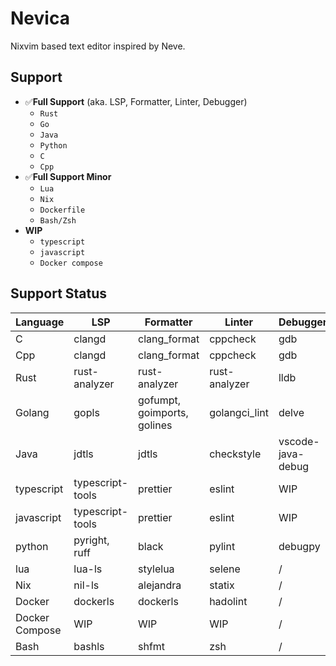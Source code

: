 # Nevica

Nixvim based text editor inspired by Neve.

## Support

- ✅**Full Support** (aka. LSP, Formatter, Linter, Debugger)
  - `Rust`
  - `Go`
  - `Java`
  - `Python`
  - `C`
  - `Cpp`
- ✅**Full Support Minor**
  - `Lua`
  - `Nix`
  - `Dockerfile`
  - `Bash/Zsh`
- **WIP**
  - `typescript`
  - `javascript`
  - `Docker compose`

## Support Status

| Language       | LSP              | Formatter                   | Linter        | Debugger          |
| -------------- | ---------------- | --------------------------- | ------------- | ----------------- |
| C              | clangd           | clang_format                | cppcheck      | gdb               |
| Cpp            | clangd           | clang_format                | cppcheck      | gdb               |
| Rust           | rust-analyzer    | rust-analyzer               | rust-analyzer | lldb              |
| Golang         | gopls            | gofumpt, goimports, golines | golangci_lint | delve             |
| Java           | jdtls            | jdtls                       | checkstyle    | vscode-java-debug |
| typescript     | typescript-tools | prettier                    | eslint        | WIP               |
| javascript     | typescript-tools | prettier                    | eslint        | WIP               |
| python         | pyright, ruff    | black                       | pylint        | debugpy           |
| lua            | lua-ls           | stylelua                    | selene        | /                 |
| Nix            | nil-ls           | alejandra                   | statix        | /                 |
| Docker         | dockerls         | dockerls                    | hadolint      | /                 |
| Docker Compose | WIP              | WIP                         | WIP           | /                 |
| Bash           | bashls           | shfmt                       | zsh           | /                 |
